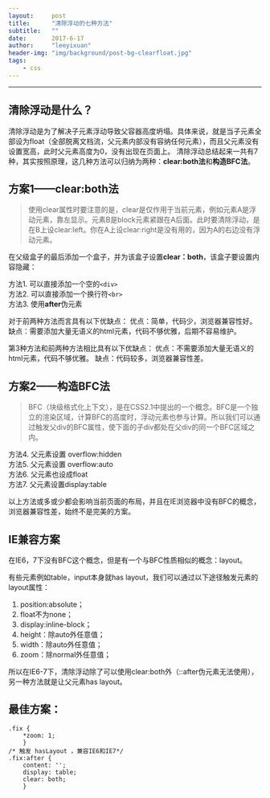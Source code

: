 ```yaml
---
layout:     post
title:      "清除浮动的七种方法"
subtitle:   ""
date:       2017-6-17
author:     "leeyixuan"
header-img: "img/background/post-bg-clearfloat.jpg"
tags:
    - css
---
```

---


## 清除浮动是什么？

清除浮动是为了解决子元素浮动导致父容器高度坍塌。具体来说，就是当子元素全部设为float（全部脱离文档流，父元素内部没有容纳任何元素），而且父元素没有设置宽高，此时父元素高度为0，没有出现在页面上。
清除浮动总结起来一共有7种，其实按照原理，这几种方法可以归纳为两种：**clear:both法**和**构造BFC法**。
## 方案1——clear:both法
>使用clear属性时要注意的是，clear是仅作用于当前元素，例如元素A是浮动元素，靠左显示。元素B是block元素紧跟在A后面。此时要清除浮动，是在B上设clear:left。你在A上设clear:right是没有用的，因为A的右边没有浮动元素。


在父级盒子的最后添加一个盒子，并为该盒子设置**clear：both**，该盒子要设置内容隐藏：    

方法1. 可以直接添加一个空的`<div>`     
方法2. 可以直接添加一个换行符`<br>`    
方法3. 使用**after**伪元素    

对于前两种方法而言具有以下优缺点：
优点：简单，代码少，浏览器兼容性好。
缺点：需要添加大量无语义的html元素，代码不够优雅，后期不容易维护。

第3种方法和前两种方法相比具有以下优缺点：
优点：不需要添加大量无语义的html元素，代码不够优雅。
缺点：代码较多，浏览器兼容性差。


## 方案2——构造BFC法

>BFC（块级格式化上下文），是在CSS2.1中提出的一个概念。BFC是一个独立的渲染区域，计算BFC的高度时，浮动元素也参与计算。所以我们可以通过触发父div的BFC属性，使下面的子div都处在父div的同一个BFC区域之内。

方法4. 父元素设置 overflow:hidden    
方法5. 父元素设置 overflow:auto     
方法6. 父元素也设成float       
方法7. 父元素设置display:table      


以上方法或多或少都会影响当前页面的布局，并且在IE浏览器中没有BFC的概念，浏览器兼容性差，始终不是完美的方案。

## IE兼容方案
在IE6，7下没有BFC这个概念，但是有一个与BFC性质相似的概念：layout。

有些元素例如table，input本身就has layout，我们可以通过以下途径触发元素的layout属性：
1. position:absolute；
2. float不为none；
3. display:inline-block；
4. height：除auto外任意值；
5. width：除auto外任意值；
6. zoom：除normal外任意值；

所以在IE6-7下，清除浮动除了可以使用clear:both外（::after伪元素无法使用），另一种方法就是让父元素has layout。

## 最佳方案：
 
```
.fix { 
	*zoom: 1; 	
	}
/* 触发 hasLayout ，兼容IE6和IE7*/ 
.fix:after { 
	content: ''; 
	display: table; 
	clear: both; 
	}
```

